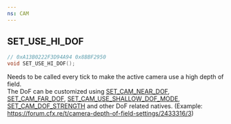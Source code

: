 ```yaml
---
ns: CAM
---
```

## SET_USE_HI_DOF

```c
// 0xA13B0222F3D94A94 0x8BBF2950
void SET_USE_HI_DOF();
```

Needs to be called every tick to make the active camera use a high depth of field.  
The DoF can be customized using [SET_CAM_NEAR_DOF](_#_0x3FA4BF0A7AB7DE2C), [SET_CAM_FAR_DOF](_#_0xEDD91296CD01AEE0), [SET_CAM_USE_SHALLOW_DOF_MODE](_#_0x16A96863A17552BB), [SET_CAM_DOF_STRENGTH](_#_0x5EE29B4D7D5DF897) and other DoF related natives. (Example: https://forum.cfx.re/t/camera-depth-of-field-settings/2433316/3)
